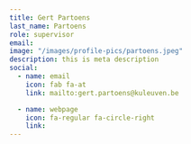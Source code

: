 ```yaml
---
title: Gert Partoens
last_name: Partoens
role: supervisor
email: 
image: "/images/profile-pics/partoens.jpeg"
description: this is meta description
social:
  - name: email
    icon: fab fa-at
    link: mailto:gert.partoens@kuleuven.be

  - name: webpage
    icon: fa-regular fa-circle-right
    link: 
---
```


